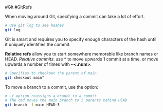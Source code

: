 #Git #GitRefs

When moving around Git, specifying a commit can take a lot of effort. 
``` bash
# Use git log to see hashes
git log
```
Git is smart and requires you to specify enough characters of the hash until it uniquely identifies the commit. 

**Relative refs** allow you to start somewhere memorable like branch names or HEAD. *Relative commits*: use **^** to move upwards 1 commit at a time, or move upwards a number of times with      **~<.num>**.
``` bash
# Specifies to checkout the parent of main
git checkout main^
```

To move a branch to a commit, use the option:
``` bash
# -f option reassigns a branch to a commit
# The cmd moves the main branch to 3 parents behind HEAD
git branch -f main HEAD~3
```